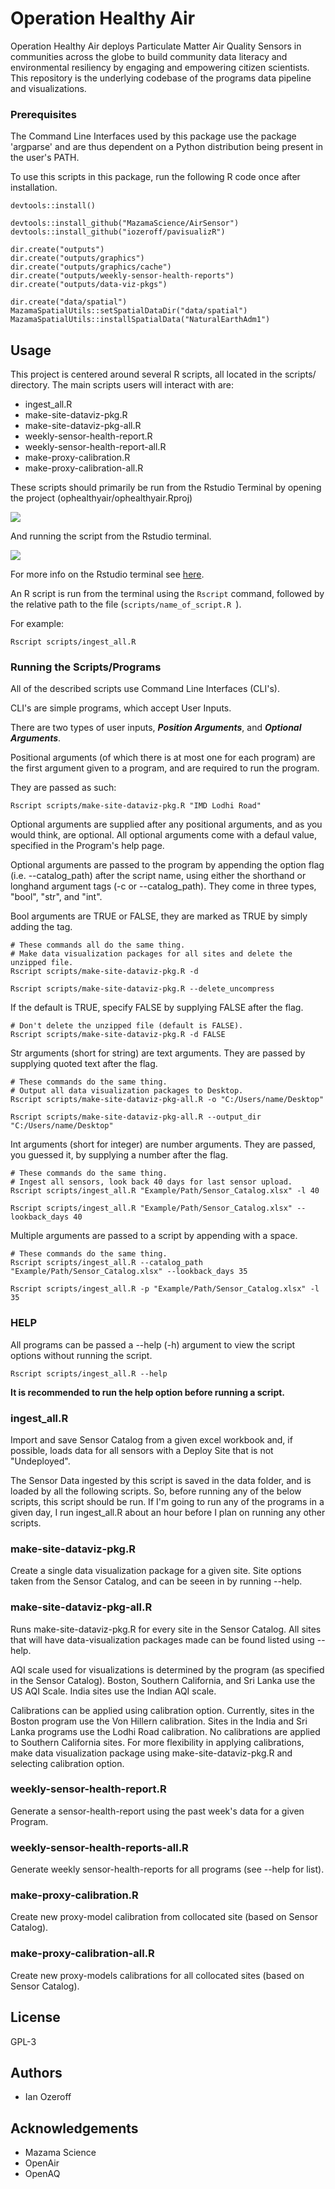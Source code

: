 # Operation Healthy Air

Operation Healthy Air deploys Particulate Matter Air Quality Sensors in communities across the globe to build community data literacy and environmental resiliency by engaging and empowering citizen scientists. This repository is the underlying codebase of the programs data pipeline and visualizations.

### Prerequisites

The Command Line Interfaces used by this package use the package 'argparse' and are thus dependent on a Python distribution being present in the user's PATH.

To use this scripts in this package, run the following R code once after installation.

```
devtools::install()

devtools::install_github("MazamaScience/AirSensor")
devtools::install_github("iozeroff/pavisualizR")

dir.create("outputs")
dir.create("outputs/graphics")
dir.create("outputs/graphics/cache")
dir.create("outputs/weekly-sensor-health-reports")
dir.create("outputs/data-viz-pkgs")

dir.create("data/spatial")
MazamaSpatialUtils::setSpatialDataDir("data/spatial")
MazamaSpatialUtils::installSpatialData("NaturalEarthAdm1")

```

## Usage

This project is centered around several R scripts, all located in the scripts/ directory. 
The main scripts users will interact with are:

* ingest_all.R
* make-site-dataviz-pkg.R
* make-site-dataviz-pkg-all.R
* weekly-sensor-health-report.R
* weekly-sensor-health-report-all.R
* make-proxy-calibration.R
* make-proxy-calibration-all.R

These scripts should primarily be run from the Rstudio Terminal by opening the project (ophealthyair/ophealthyair.Rproj)

<img src="resources/imgs/open-proj.PNG">

And running the script from the Rstudio terminal.

<img src="resources/imgs/terminal-ex.PNG">

For more info on the Rstudio terminal see [here](https://support.rstudio.com/hc/en-us/articles/115010737148-Using-the-RStudio-Terminal).

An R script is run from the terminal using the `Rscript` command, followed by the relative path to the file (`scripts/name_of_script.R `). 

For example: 

```
Rscript scripts/ingest_all.R
```

### Running the Scripts/Programs

All of the described scripts use Command Line Interfaces (CLI's).

CLI's are simple programs, which accept User Inputs.

There are two types of user inputs, ***Position Arguments***, and ***Optional Arguments***. 

Positional arguments (of which there is at most one for each program) are the first argument given to a program, and are required to run the program.

They are passed as such:

```
Rscript scripts/make-site-dataviz-pkg.R "IMD Lodhi Road"

```

Optional arguments are supplied after any positional arguments, and as you would think, are optional. All optional arguments come with a defaul value, specified in the Program's help page.

Optional arguments are passed to the program by appending the option flag (i.e. --catalog_path) after the script name, using either the shorthand or longhand argument tags (-c or --catalog_path). They come in three types, "bool", "str", and "int".

Bool arguments are TRUE or FALSE, they are marked as TRUE by simply adding the tag.

```
# These commands all do the same thing.
# Make data visualization packages for all sites and delete the unzipped file.
Rscript scripts/make-site-dataviz-pkg.R -d

Rscript scripts/make-site-dataviz-pkg.R --delete_uncompress
```

If the default is TRUE, specify FALSE by supplying FALSE after the flag.
```
# Don't delete the unzipped file (default is FALSE).
Rscript scripts/make-site-dataviz-pkg.R -d FALSE

```

Str arguments (short for string) are text arguments. They are passed by supplying quoted text after the flag.

```
# These commands do the same thing.
# Output all data visualization packages to Desktop.
Rscript scripts/make-site-dataviz-pkg-all.R -o "C:/Users/name/Desktop"

Rscript scripts/make-site-dataviz-pkg-all.R --output_dir "C:/Users/name/Desktop"
```

Int arguments (short for integer) are number arguments. They are passed, you guessed it, by supplying a number after the flag.

```
# These commands do the same thing.
# Ingest all sensors, look back 40 days for last sensor upload.
Rscript scripts/ingest_all.R "Example/Path/Sensor_Catalog.xlsx" -l 40

Rscript scripts/ingest_all.R "Example/Path/Sensor_Catalog.xlsx" --lookback_days 40

```
Multiple arguments are passed to a script by appending with a space.

```
# These commands do the same thing.
Rscript scripts/ingest_all.R --catalog_path "Example/Path/Sensor_Catalog.xlsx" --lookback_days 35

Rscript scripts/ingest_all.R -p "Example/Path/Sensor_Catalog.xlsx" -l 35

```

### HELP

All programs can be passed a --help (-h) argument to view the script options without running the script.

```
Rscript scripts/ingest_all.R --help
```
**It is recommended to run the help option before running a script.**


### ingest_all.R

Import and save Sensor Catalog from a given excel workbook and, if possible, loads data for all sensors with a Deploy Site that is not "Undeployed".

The Sensor Data ingested by this script is saved in the data folder, and is loaded by all the following scripts.
So, before running any of the below scripts, this script should be run. If I'm going to run any of the programs in a given day, I run ingest_all.R about an hour before I plan on running any other scripts. 

### make-site-dataviz-pkg.R

Create a single data visualization package for a given site. Site options taken from the Sensor Catalog, and can be seeen in by running --help. 

### make-site-dataviz-pkg-all.R

Runs make-site-dataviz-pkg.R for every site in the Sensor Catalog. All sites that will have data-visualization packages made can be found listed using --help.

AQI scale used for visualizations is determined by the program (as specified in the Sensor Catalog). Boston, Southern California, and Sri Lanka use the US AQI Scale. India sites use the Indian AQI scale.

Calibrations can be applied using calibration option. Currently, sites in the Boston program use the Von Hillern calibration. Sites in the India and Sri Lanka programs use the Lodhi Road calibration. No calibrations are applied to Southern California sites. For more flexibility in applying calibrations, make data visualization package using make-site-dataviz-pkg.R and selecting calibration option.

### weekly-sensor-health-report.R

Generate a sensor-health-report using the past week's data for a given Program.

### weekly-sensor-health-reports-all.R

Generate weekly sensor-health-reports for all programs (see --help for list).

### make-proxy-calibration.R

Create new proxy-model calibration from collocated site (based on Sensor Catalog).

### make-proxy-calibration-all.R

Create new proxy-models calibrations for all collocated sites (based on Sensor Catalog).

## License
GPL-3

## Authors

* Ian Ozeroff

## Acknowledgements
* Mazama Science
* OpenAir
* OpenAQ
